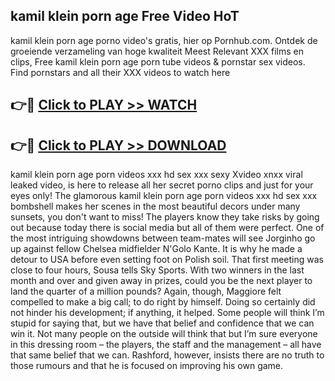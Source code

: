 ## kamil klein porn age Free Video HoT 

kamil klein porn age porno video's gratis, hier op Pornhub.com. Ontdek de groeiende verzameling van hoge kwaliteit Meest Relevant XXX films en clips,
Free kamil klein porn age porn tube videos & pornstar sex videos. Find pornstars and all their XXX videos to watch here


## 👉🔴 [Click to PLAY >> WATCH](http://us.freeplayer.one?title=kamil_klein_porn_age&ref=16D)

## 👉🔴 [Click to PLAY >> DOWNLOAD](http://us.freeplayer.one?title=kamil_klein_porn_age&ref=16D)


kamil klein porn age porn videos xxx hd sex xxx sexy Xvideo xnxx viral leaked video, is here to release all her secret porno clips and just for your eyes only! The glamorous kamil klein porn age porn videos xxx hd sex xxx bombshell makes her scenes in the most beautiful decors under many sunsets, you don't want to miss! The players know they take risks by going out because today there is social media but all of them were perfect. One of the most intriguing showdowns between team-mates will see Jorginho go up against fellow Chelsea midfielder N'Golo Kante. It is why he made a detour to USA before even setting foot on Polish soil. That first meeting was close to four hours, Sousa tells Sky Sports. With two winners in the last month and over and given away in prizes, could you be the next player to land the quarter of a million pounds? Again, though, Maggiore felt compelled to make a big call; to do right by himself. Doing so certainly did not hinder his development; if anything, it helped. Some people will think I’m stupid for saying that, but we have that belief and confidence that we can win it. Not many people on the outside will think that but I’m sure everyone in this dressing room – the players, the staff and the management – all have that same belief that we can. Rashford, however, insists there are no truth to those rumours and that he is focused on improving his own game.